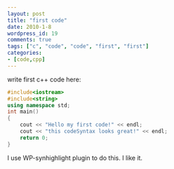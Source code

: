```yaml
---
layout: post
title: "first code"
date: 2010-1-8
wordpress_id: 19
comments: true
tags: ["c", "code", "code", "first", "first"]
categories:
- [code,cpp]
---
```

<meta name="_edit_last" content="1" />
<meta name="views" content="1079" />
write first c++ code here:

```cpp
#include<iostream>
#include<string>
using namespace std;
int main()
{
	cout << "Hello my first code!" << endl;
	cout << "this codeSyntax looks great!" << endl;
	return 0;
}

```


I use WP-synhighlight plugin to do this. I like it.
